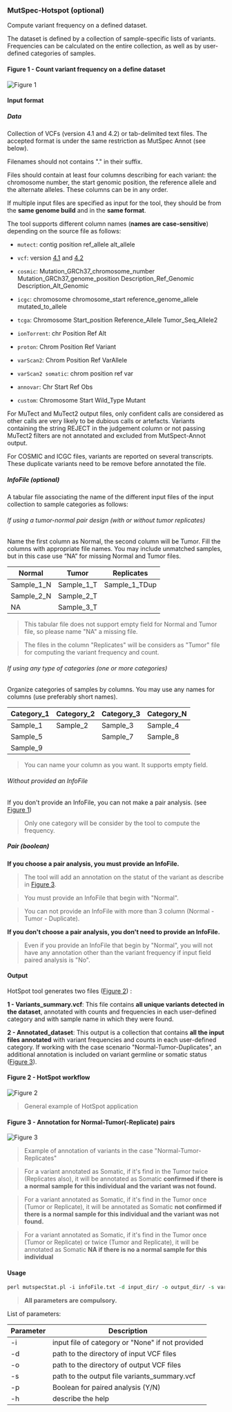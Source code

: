 ### MutSpec-Hotspot (optional)

Compute variant frequency on a defined dataset.

The dataset is defined by a collection of sample-specific lists of variants. Frequencies can be calculated on the entire collection, as well as by user-defined categories of samples.

#### Figure 1 - Count variant frequency on a define dataset
![Figure 1](https://github.com/IARCbioinfo/mutspec/blob/master/computefreq.png "Figure 1 - Count variant frequency on a define dataset") 

#### Input format

##### Data
Collection of VCFs (version 4.1 and 4.2) or tab-delimited text files. The accepted format is under the same restriction as MutSpec Annot (see below).

Filenames should not contains "." in their suffix.

Files should contain at least four columns describing for each variant: the chromosome number, the start genomic position, the reference allele and the alternate alleles. These columns can be in any order.

If multiple input files are specified as input for the tool, they should be from the **same genome build** and in the **same format**.

The tool supports different column names (**names are case-sensitive**) depending on the source file as follows:

- `mutect`:     contig position ref_allele alt_allele

- `vcf`:        version [4.1](https://samtools.github.io/hts-specs/VCFv4.1.pdf) and [4.2](https://samtools.github.io/hts-specs/VCFv4.2.pdf)

- `cosmic`:     Mutation_GRCh37_chromosome_number Mutation_GRCh37_genome_position Description_Ref_Genomic Description_Alt_Genomic

- `icgc`:       chromosome chromosome_start reference_genome_allele mutated_to_allele

- `tcga`:       Chromosome Start_position Reference_Allele Tumor_Seq_Allele2

- `ionTorrent`: chr Position Ref Alt            

- `proton`:     Chrom Position Ref Variant        

- `varScan2`:   Chrom Position Ref VarAllele

- `varScan2 somatic`:   chrom position ref var

- `annovar`:    Chr Start Ref Obs                 

- `custom`:     Chromosome Start Wild_Type Mutant

For MuTect and MuTect2 output files, only confident calls are considered as other calls are very likely to be dubious calls or artefacts.
Variants containing the string REJECT in the judgement column or not passing MuTect2 filters are not annotated and excluded from MutSpect-Annot output. 

For COSMIC and ICGC files, variants are reported on several transcripts. These duplicate variants need to be remove before annotated the file.

##### InfoFile (optional)
A tabular file associating the name of the different input files of the input collection to sample categories as follows:

###### If using a tumor-normal pair design (with or without tumor replicates)
Name the first column as Normal, the second column will be Tumor. Fill the columns with appropriate file names. You may include unmatched samples, but in this case use “NA” for missing Normal and Tumor files.

| Normal     |   Tumor    | Replicates |
|------------|------------|----------------------|
| Sample_1_N | Sample_1_T | Sample_1_TDup |
| Sample_2_N | Sample_2_T | |
|     NA     | Sample_3_T | |

> This tabular file does not support empty field for Normal and Tumor file, so please name "NA" a missing file.

> The files in the column "Replicates" will be considers as "Tumor" file for computing the variant frequency and count.

###### If using any type of categories (one or more categories)
Organize categories of samples by columns. You may use any names for columns (use preferably short names).

| Category_1 | Category_2 | Category_3 | Category_N |
|------------|------------|------------|------------|
|  Sample_1  |  Sample_2  |  Sample_3  |  Sample_4  |
|  Sample_5  |            |  Sample_7  |  Sample_8  |
|  Sample_9  |            |            |            |

>You can name your column as you want. It supports empty field.

###### Without provided an InfoFile

If you don't provide an InfoFile, you can not make a pair analysis. (see [Figure 1](https://github.com/IARCbioinfo/mutspec/blob/master/computefreq.png))

> Only one category will be consider by the tool to compute the frequency.

##### Pair (boolean)

**If you choose a pair analysis, you must provide an InfoFile.**
>The tool will add an annotation on the statut of the variant as describe in [Figure 3](https://github.com/IARCbioinfo/mutspec/blob/master/annotation.png).

>You must provide an InfoFile that begin with "Normal".

>You can not provide an InfoFile with more than 3 column (Normal - Tumor - Duplicate).

**If you don't choose a pair analysis, you don't need to provide an InfoFile.**
>Even if you provide an InfoFile that begin by "Normal", you will not have any annotation other than the variant frequency if input field paired analysis is "No".

#### Output

HotSpot tool generates two files ([Figure 2](https://github.com/IARCbioinfo/mutspec/blob/master/hotspot.png)) :

**1 - Variants_summary.vcf**:
This file contains **all unique variants detected in the dataset**, annotated with counts and frequencies in each user-defined category and with sample name in which they were found.

**2 - Annotated_dataset**:
This output is a collection that contains **all the input files annotated** with variant frequencies and counts in each user-defined category.
If working with the case scenario "Normal-Tumor-Duplicates", an additional annotation is included on variant germline or somatic status ([Figure 3](annotation.png)).

#### Figure 2 - HotSpot workflow
![Figure 2](https://github.com/IARCbioinfo/mutspec/blob/master/hotspot.png "Figure 2 - HotSpot workflow") 
>General example of HotSpot application

#### Figure 3 - Annotation for Normal-Tumor(-Replicate) pairs
![Figure 3](https://github.com/IARCbioinfo/mutspec/blob/master/annotation.png "Figure 3 - Annotation for Normal-Tumor(-Replicate) pairs") 

>Example of annotation of variants in the case "Normal-Tumor-Replicates"

>For a variant annotated as Somatic, if it's find in the Tumor twice (Replicates also), it will be annotated as Somatic **confirmed if there is a normal sample for this individual and the variant was not found.**

>For a variant annotated as Somatic, if it's find in the Tumor once (Tumor or Replicate), it will be annotated as Somatic **not confirmed if there is a normal sample for this individual and the variant was not found.**

>For a variant annotated as Somatic, if it's find in the Tumor once (Tumor or Replicate) or twice (Tumor and Replicate), it will be annotated as Somatic **NA if there is no a normal sample for this individual**

#### Usage

```perl
perl mutspecStat.pl -i infoFile.txt -d input_dir/ -o output_dir/ -s variant_summary.vcf -p Y
```
>**All parameters are compulsory.**

List of parameters:

| Parameter | Description                             |
|-----------|-----------------------------------------|
| -i        |  input file of category or "None" if not provided  |
| -d        |  path to the directory of input VCF files          |
| -o        |  path to the directory of output VCF files         |
| -s        |  path to the output file variants_summary.vcf      |
| -p        |  Boolean for paired analysis (Y/N)                 |
| -h        |  describe the help                                 |

